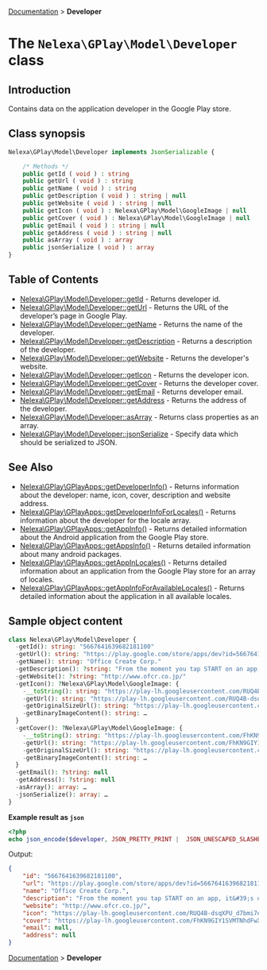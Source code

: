[Documentation](../../README.md) > **Developer**

# The `Nelexa\GPlay\Model\Developer` class

## Introduction
Contains data on the application developer in the Google Play store.

## Class synopsis
```php
Nelexa\GPlay\Model\Developer implements JsonSerializable {

    /* Methods */
    public getId ( void ) : string
    public getUrl ( void ) : string
    public getName ( void ) : string
    public getDescription ( void ) : string | null
    public getWebsite ( void ) : string | null
    public getIcon ( void ) : Nelexa\GPlay\Model\GoogleImage | null
    public getCover ( void ) : Nelexa\GPlay\Model\GoogleImage | null
    public getEmail ( void ) : string | null
    public getAddress ( void ) : string | null
    public asArray ( void ) : array
    public jsonSerialize ( void ) : array
}
```

## Table of Contents
* [Nelexa\GPlay\Model\Developer::getId](developer.getid.md) - Returns developer id.
* [Nelexa\GPlay\Model\Developer::getUrl](developer.geturl.md) - Returns the URL of the developer’s page in Google Play.
* [Nelexa\GPlay\Model\Developer::getName](developer.getname.md) - Returns the name of the developer.
* [Nelexa\GPlay\Model\Developer::getDescription](developer.getdescription.md) - Returns a description of the developer.
* [Nelexa\GPlay\Model\Developer::getWebsite](developer.getwebsite.md) - Returns the developer's website.
* [Nelexa\GPlay\Model\Developer::getIcon](developer.geticon.md) - Returns the developer icon.
* [Nelexa\GPlay\Model\Developer::getCover](developer.getcover.md) - Returns the developer cover.
* [Nelexa\GPlay\Model\Developer::getEmail](developer.getemail.md) - Returns developer email.
* [Nelexa\GPlay\Model\Developer::getAddress](developer.getaddress.md) - Returns the address of the developer.
* [Nelexa\GPlay\Model\Developer::asArray](developer.asarray.md) - Returns class properties as an array.
* [Nelexa\GPlay\Model\Developer::jsonSerialize](developer.jsonserialize.md) - Specify data which should be serialized to JSON.


## See Also
* [Nelexa\GPlay\GPlayApps::getDeveloperInfo()](../GPlayApps/gplayapps.getdeveloperinfo.md) - Returns information about the developer: name, icon, cover, description and website address.
* [Nelexa\GPlay\GPlayApps::getDeveloperInfoForLocales()](../GPlayApps/gplayapps.getdeveloperinfoforlocales.md) - Returns information about the developer for the locale array.
* [Nelexa\GPlay\GPlayApps::getAppInfo()](../GPlayApps/gplayapps.getappinfo.md) - Returns detailed information about the Android application from the Google Play store.
* [Nelexa\GPlay\GPlayApps::getAppsInfo()](../GPlayApps/gplayapps.getappsinfo.md) - Returns detailed information about many android packages.
* [Nelexa\GPlay\GPlayApps::getAppInLocales()](../GPlayApps/gplayapps.getappinlocales.md) - Returns detailed information about an application from the Google Play store for an array of locales.
* [Nelexa\GPlay\GPlayApps::getAppInfoForAvailableLocales()](../GPlayApps/gplayapps.getappinfoforavailablelocales.md) - Returns detailed information about the application in all available locales.
## Sample object content
```php
class Nelexa\GPlay\Model\Developer {
  -getId(): string: "5667641639682181100"
  -getUrl(): string: "https://play.google.com/store/apps/dev?id=5667641639682181100"
  -getName(): string: "Office Create Corp."
  -getDescription(): ?string: "From the moment you tap START on an app, it&#39;s our mission to transport you to a world of incredible fun through the medium of games."
  -getWebsite(): ?string: "http://www.ofcr.co.jp/"
  -getIcon(): ?Nelexa\GPlay\Model\GoogleImage: {
    -__toString(): string: "https://play-lh.googleusercontent.com/RUQ4B-dsqXPU_d7bmi7eI_liVPv8Ui9G0OALgX7Cgo9cuB33FaQF18p_Czb9JCzAGz1s"
    -getUrl(): string: "https://play-lh.googleusercontent.com/RUQ4B-dsqXPU_d7bmi7eI_liVPv8Ui9G0OALgX7Cgo9cuB33FaQF18p_Czb9JCzAGz1s"
    -getOriginalSizeUrl(): string: "https://play-lh.googleusercontent.com/RUQ4B-dsqXPU_d7bmi7eI_liVPv8Ui9G0OALgX7Cgo9cuB33FaQF18p_Czb9JCzAGz1s=s0"
    -getBinaryImageContent(): string: …
  }
  -getCover(): ?Nelexa\GPlay\Model\GoogleImage: {
    -__toString(): string: "https://play-lh.googleusercontent.com/FhKN9GIY1SVMTNhdFwX6iaPay2WNDF88hunE6r_cxK0hv1IiCzUPB4iyzGzIviN-DiY"
    -getUrl(): string: "https://play-lh.googleusercontent.com/FhKN9GIY1SVMTNhdFwX6iaPay2WNDF88hunE6r_cxK0hv1IiCzUPB4iyzGzIviN-DiY"
    -getOriginalSizeUrl(): string: "https://play-lh.googleusercontent.com/FhKN9GIY1SVMTNhdFwX6iaPay2WNDF88hunE6r_cxK0hv1IiCzUPB4iyzGzIviN-DiY=s0"
    -getBinaryImageContent(): string: …
  }
  -getEmail(): ?string: null
  -getAddress(): ?string: null
  -asArray(): array: …
  -jsonSerialize(): array: …
}
```
**Example result as `json`**
```php
<?php
echo json_encode($developer, JSON_PRETTY_PRINT |  JSON_UNESCAPED_SLASHES | JSON_UNESCAPED_UNICODE | JSON_UNESCAPED_LINE_TERMINATORS);
```
Output:
```json
{
    "id": "5667641639682181100",
    "url": "https://play.google.com/store/apps/dev?id=5667641639682181100",
    "name": "Office Create Corp.",
    "description": "From the moment you tap START on an app, it&#39;s our mission to transport you to a world of incredible fun through the medium of games.",
    "website": "http://www.ofcr.co.jp/",
    "icon": "https://play-lh.googleusercontent.com/RUQ4B-dsqXPU_d7bmi7eI_liVPv8Ui9G0OALgX7Cgo9cuB33FaQF18p_Czb9JCzAGz1s",
    "cover": "https://play-lh.googleusercontent.com/FhKN9GIY1SVMTNhdFwX6iaPay2WNDF88hunE6r_cxK0hv1IiCzUPB4iyzGzIviN-DiY",
    "email": null,
    "address": null
}
```

[Documentation](../../README.md) > **Developer**
